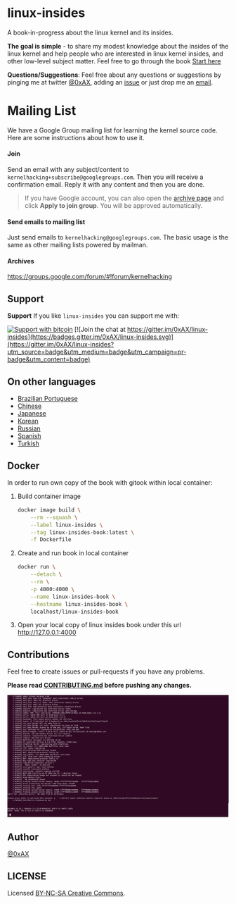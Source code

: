 linux-insides
===============

A book-in-progress about the linux kernel and its insides.

**The goal is simple** - to share my modest knowledge about the insides of the linux kernel and help people who are interested in linux kernel insides, and other low-level subject matter. Feel free to go through the book [Start here](https://github.com/0xAX/linux-insides/blob/master/SUMMARY.md)

**Questions/Suggestions**: Feel free about any questions or suggestions by pinging me at twitter [@0xAX](https://twitter.com/0xAX), adding an [issue](https://github.com/0xAX/linux-insides/issues/new) or just drop me an [email](mailto:anotherworldofworld@gmail.com).

# Mailing List

We have a Google Group mailing list for learning the kernel source code. Here are some instructions about how to use it.

#### Join

Send an email with any subject/content to `kernelhacking+subscribe@googlegroups.com`. Then you will receive a confirmation email. Reply it with any content and then you are done.

> If you have Google account, you can also open the [archive page](https://groups.google.com/forum/#!forum/kernelhacking) and click **Apply to join group**. You will be approved automatically.

#### Send emails to mailing list

Just send emails to `kernelhacking@googlegroups.com`. The basic usage is the same as other mailing lists powered by mailman.

#### Archives

https://groups.google.com/forum/#!forum/kernelhacking

Support
-------

**Support** If you like `linux-insides` you can support me with: 

[![Support with bitcoin](https://img.shields.io/badge/donate-bitcoin-green.svg)](https://www.coinbase.com/checkouts/0bfa452a41cf52c0b3f99500b4f31685) [![Join the chat at https://gitter.im/0xAX/linux-insides](https://badges.gitter.im/0xAX/linux-insides.svg)](https://gitter.im/0xAX/linux-insides?utm_source=badge&utm_medium=badge&utm_campaign=pr-badge&utm_content=badge)

On other languages
-------------------

  * [Brazilian Portuguese](https://github.com/mauri870/linux-insides)
  * [Chinese](https://github.com/MintCN/linux-insides-zh)
  * [Japanese](https://github.com/tkmru/linux-insides-ja)
  * [Korean](https://github.com/junsooo/linux-insides-ko)
  * [Russian](https://github.com/proninyaroslav/linux-insides-ru)
  * [Spanish](https://github.com/leolas95/linux-insides)
  * [Turkish](https://github.com/ayyucedemirbas/linux-insides_Turkish)

Docker
------

In order to run own copy of the book with gitook within local container:

1. Build container image
   ```bash
   docker image build \
       --rm --squash \
       --label linux-insides \
       --tag linux-insides-book:latest \
       -f Dockerfile
   ```
1. Create and run book in local container
   ```bash
   docker run \
       --detach \
       --rm \
       -p 4000:4000 \
       --name linux-insides-book \
       --hostname linux-insides-book \
       localhost/linux-insides-book
   ```
1. Open your local copy of linux insides book under this url
   http://127.0.0.1:4000

Contributions 
--------------

Feel free to create issues or pull-requests if you have any problems.

**Please read [CONTRIBUTING.md](https://github.com/0xAX/linux-insides/blob/master/CONTRIBUTING.md) before pushing any changes.**

![linux-kernel](Assets/linux-kernel.png)

Author
---------------

[@0xAX](https://twitter.com/0xAX)

LICENSE
-------------

Licensed [BY-NC-SA Creative Commons](http://creativecommons.org/licenses/by-nc-sa/4.0/).
